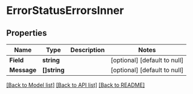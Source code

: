 # ErrorStatusErrorsInner

## Properties
Name | Type | Description | Notes
------------ | ------------- | ------------- | -------------
**Field** | **string** |  | [optional] [default to null]
**Message** | **[]string** |  | [optional] [default to null]

[[Back to Model list]](../README.md#documentation-for-models) [[Back to API list]](../README.md#documentation-for-api-endpoints) [[Back to README]](../README.md)

